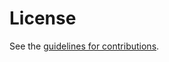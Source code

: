 # License

See the
[guidelines for contributions](https://github.com/bemasc/svcb-dns/blob/main/CONTRIBUTING.md).
